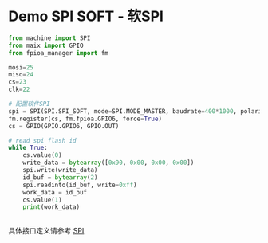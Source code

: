 Demo SPI SOFT - 软SPI
================================

```python
from machine import SPI
from maix import GPIO
from fpioa_manager import fm

mosi=25
miso=24
cs=23
clk=22

# 配置软件SPI
spi = SPI(SPI.SPI_SOFT, mode=SPI.MODE_MASTER, baudrate=400*1000, polarity=0, phase=0, bits=8, firstbit=SPI.MSB, sck=clk, mosi=mosi, miso=miso)
fm.register(cs, fm.fpioa.GPIO6, force=True)
cs = GPIO(GPIO.GPIO6, GPIO.OUT)

# read spi flash id
while True:
    cs.value(0)
    write_data = bytearray([0x90, 0x00, 0x00, 0x00])
    spi.write(write_data)
    id_buf = bytearray(2)
    spi.readinto(id_buf, write=0xff)
    work_data = id_buf
    cs.value(1)
    print(work_data)
    
```

具体接口定义请参考 [SPI](../../library/micropython/spec/machine.SPI.md)

